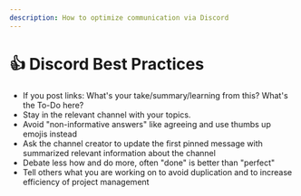 ```yaml
---
description: How to optimize communication via Discord
---
```


# 👍 Discord Best Practices

* If you post links: What's your take/summary/learning from this? What's the To-Do here?
* Stay in the relevant channel with your topics.
* Avoid "non-informative answers" like agreeing and use thumbs up emojis instead
* Ask the channel creator to update the first pinned message with summarized relevant information about the channel
* Debate less how and do more, often "done" is better than "perfect"
* Tell others what you are working on to avoid duplication and to increase efficiency of project management
